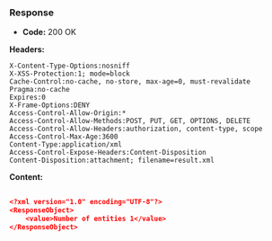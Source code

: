 ### Response

* **Code:** 200 OK

**Headers:**

`X-Content-Type-Options:nosniff`  
`X-XSS-Protection:1; mode=block`  
`Cache-Control:no-cache, no-store, max-age=0, must-revalidate`  
`Pragma:no-cache`  
`Expires:0`  
`X-Frame-Options:DENY`  
`Access-Control-Allow-Origin:*`  
`Access-Control-Allow-Methods:POST, PUT, GET, OPTIONS, DELETE`  
`Access-Control-Allow-Headers:authorization, content-type, scope`  
`Access-Control-Max-Age:3600`  
`Content-Type:application/xml`  
`Access-Control-Expose-Headers:Content-Disposition`  
`Content-Disposition:attachment; filename=result.xml`  

**Content:**

```json
    
<?xml version="1.0" encoding="UTF-8"?>
<ResponseObject>
    <value>Number of entities 1</value>
</ResponseObject>

```
